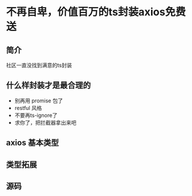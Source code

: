 # 不再自卑，价值百万的ts封装axios免费送

## 简介
社区一直没找到满意的ts封装

## 什么样封装才是最合理的
- 别再用 promise 包了
- restful 风格
- 不要再ts-ignore了
- 求你了，把拦截器拿出来吧


## axios 基本类型


## 类型拓展

## 源码